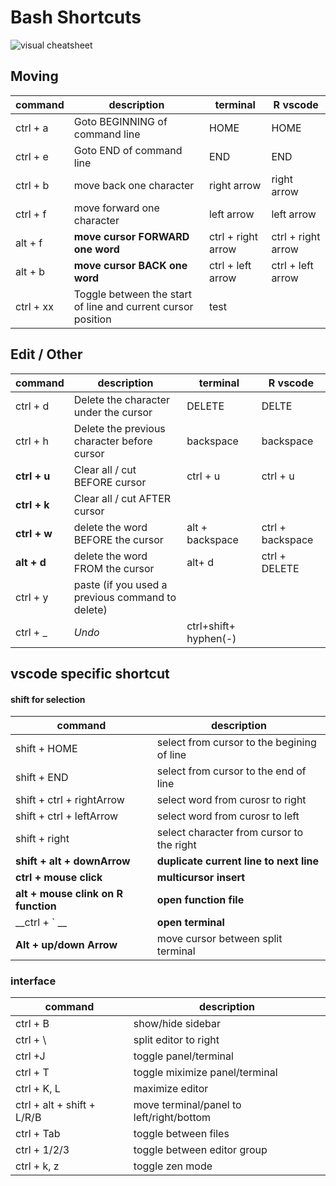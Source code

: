 
Bash Shortcuts
==============

![visual cheatsheet](https://user-images.githubusercontent.com/31291716/194141378-8401d6ad-6a90-4685-b6b5-fd93231bb179.png)


## Moving

| command  | description                    |terminal| R vscode|
|----------|--------------------------------|--------------|--------|
| ctrl + a | Goto BEGINNING of command line |HOME|HOME|
| ctrl + e | Goto END of command line       |END| END|
| ctrl + b | move back one character        |right arrow |right arrow|
| ctrl + f | move forward one character     |left arrow| left arrow
| alt + f  | __move cursor FORWARD one word__   |ctrl +  right arrow| ctrl + right arrow
| alt + b  | __move cursor BACK one word__      |ctrl + left arrow| ctrl + left arrow
| ctrl + xx | Toggle between the start of line and current cursor position | test


## Edit / Other

| command  | description                    | terminal | R vscode
|----------|--------------------------------|---------------|-----------------------|
| ctrl + d          | Delete the character under the cursor | DELETE| DELTE
| ctrl + h          | Delete the previous character before cursor | backspace|backspace
| __ctrl + u__          | Clear all / cut BEFORE cursor | ctrl + u | ctrl + u
| __ctrl + k__          | Clear all / cut AFTER cursor |
| __ctrl + w__          | delete the word BEFORE the cursor |alt + backspace| ctrl + backspace
| __alt + d__           | delete the word FROM the cursor |alt+ d | ctrl + DELETE
| ctrl + y          | paste (if you used a previous command to delete) |
| ctrl + _          | _Undo_ | ctrl+shift+ hyphen(-) 


## vscode specific shortcut

#### shift for selection

| command  | description                    | 
|----------|--------------------------------|
| shift + HOME          | select from cursor to the begining of line |
| shift + END          | select from cursor to the end of line | 
| shift + ctrl + rightArrow   | select word from curosr to right | 
| shift + ctrl + leftArrow   | select word from curosr to left |
| shift + right          | select character from cursor to the right | 
| __shift + alt + downArrow__          | __duplicate current line to next line__ | 
| __ctrl + mouse click__ | __multicursor insert__|
|__alt + mouse clink on R function__| __open function file__|
|__ctrl + ` __| __open terminal__|
|__Alt +  up/down Arrow__| move cursor between split terminal|

### interface
| command  | description                    | 
|----------|--------------------------------|
| ctrl + B          | show/hide sidebar |
| ctrl + \ | split editor to right|
| ctrl +J | toggle panel/terminal |
| ctrl + T| toggle miximize panel/terminal|
| ctrl + K, L| maximize editor|
| ctrl + alt + shift + L/R/B | move terminal/panel to left/right/bottom|
| ctrl + Tab | toggle between files|
| ctrl + 1/2/3| toggle between editor group|
| ctrl + k, z| toggle zen mode|

 
